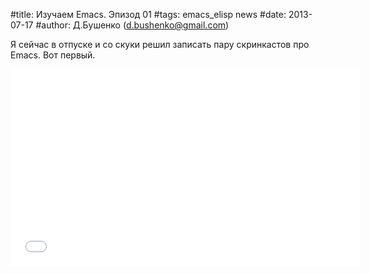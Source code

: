 #title: Изучаем Emacs. Эпизод 01
#tags: emacs_elisp news
#date: 2013-07-17
#author: Д.Бушенко (d.bushenko@gmail.com)

Я сейчас в отпуске и со скуки решил записать пару скринкастов про Emacs. Вот первый.

<iframe width="560" height="315" src="//www.youtube.com/embed/1Asfqt13G-0" frameborder="0" allowfullscreen></iframe>
